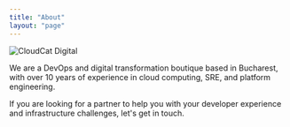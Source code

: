 ```yaml
---
title: "About"
layout: "page"
---
```


![CloudCat Digital](/images/logo_text.png#center )

We are a DevOps and digital transformation boutique based in Bucharest, 
with over 10 years of experience in cloud computing, SRE, and platform engineering.

If you are looking for a partner to help you with your developer experience and infrastructure challenges,
let's get in touch.
